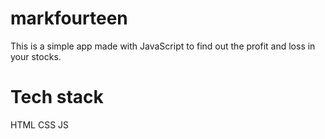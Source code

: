 # markfourteen
 This is a simple app made with JavaScript to find out the profit and loss in your stocks.
# Tech stack
 HTML
 CSS
 JS
